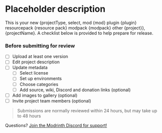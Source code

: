 # Placeholder description

This is your new {projectType, select, mod {mod} plugin {plugin} resourcepack
{resource pack} modpack {modpack} other {project}}, {projectName}. A checklist
below is provided to help prepare for release.

### Before submitting for review

- [ ] Upload at least one version
- [ ] Edit project description
- [ ] Update metadata
  - [ ] Select license
  - [ ] Set up environments
  - [ ] Choose categories
  - [ ] Add source, wiki, Discord and donation links (optional)
- [ ] Add images to gallery (optional)
- [ ] Invite project team members (optional)

> Submissions are normally reviewed within 24 hours, but may take up to 48 hours

Questions? [Join the Modrinth Discord for support!](https://discord.gg/EUHuJHt)
